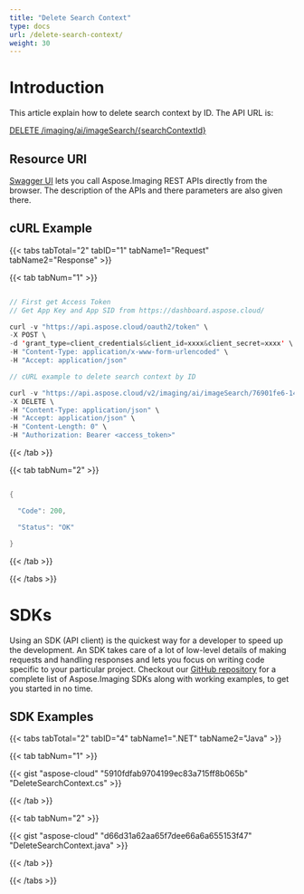 ```yaml
---
title: "Delete Search Context"
type: docs
url: /delete-search-context/
weight: 30
---
```


# **Introduction**
This article explain how to delete search context by ID. The API URL is:

[DELETE /imaging/ai/imageSearch/{searchContextId}](https://apireference.aspose.cloud/imaging/#/SearchContext/DeleteImageSearch)
## **Resource URI**
[Swagger UI](https://apireference.aspose.cloud/imaging/#/SearchContext/DeleteImageSearch) lets you call Aspose.Imaging REST APIs directly from the browser. The description of the APIs and there parameters are also given there.
## **cURL Example**
{{< tabs tabTotal="2" tabID="1" tabName1="Request" tabName2="Response" >}}

{{< tab tabNum="1" >}}

```java

// First get Access Token
// Get App Key and App SID from https://dashboard.aspose.cloud/

curl -v "https://api.aspose.cloud/oauth2/token" \
-X POST \
-d 'grant_type=client_credentials&client_id=xxxx&client_secret=xxxx' \
-H "Content-Type: application/x-www-form-urlencoded" \
-H "Accept: application/json"

// cURL example to delete search context by ID

curl -v "https://api.aspose.cloud/v2/imaging/ai/imageSearch/76901fe6-1427-4112-9fa2-8261cca7524a" \
-X DELETE \
-H "Content-Type: application/json" \
-H "Accept: application/json" \
-H "Content-Length: 0" \
-H "Authorization: Bearer <access_token>"

```

{{< /tab >}}

{{< tab tabNum="2" >}}

```java

{

  "Code": 200,

  "Status": "OK"

}

```

{{< /tab >}}

{{< /tabs >}}
# **SDKs**
Using an SDK (API client) is the quickest way for a developer to speed up the development. An SDK takes care of a lot of low-level details of making requests and handling responses and lets you focus on writing code specific to your particular project. Checkout our [GitHub repository](https://github.com/aspose-imaging-cloud) for a complete list of Aspose.Imaging SDKs along with working examples, to get you started in no time.
## **SDK Examples**
{{< tabs tabTotal="2" tabID="4" tabName1=".NET" tabName2="Java" >}}

{{< tab tabNum="1" >}}

{{< gist "aspose-cloud" "5910fdfab9704199ec83a715ff8b065b" "DeleteSearchContext.cs" >}}

{{< /tab >}}

{{< tab tabNum="2" >}}

{{< gist "aspose-cloud" "d66d31a62aa65f7dee66a6a655153f47" "DeleteSearchContext.java" >}}

{{< /tab >}}

{{< /tabs >}}
